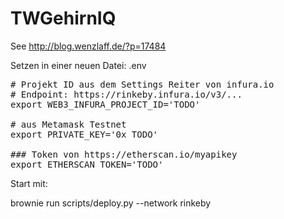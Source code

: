 # TWGehirnIQ

See http://blog.wenzlaff.de/?p=17484

Setzen in einer neuen Datei: .env
<pre>
# Projekt ID aus dem Settings Reiter von infura.io
# Endpoint: https://rinkeby.infura.io/v3/...
export WEB3_INFURA_PROJECT_ID='TODO'

# aus Metamask Testnet
export PRIVATE_KEY='0x TODO'

### Token von https://etherscan.io/myapikey
export ETHERSCAN_TOKEN='TODO'
</pre>

Start mit:

brownie run scripts/deploy.py --network rinkeby

